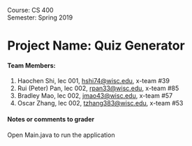 Course: CS 400<br/>
Semester: Spring 2019<br/>
# Project Name: Quiz Generator
#### Team Members:
1. Haochen Shi, lec 001, hshi74@wisc.edu, x-team #39
2. Rui (Peter) Pan, lec 002, rpan33@wisc.edu, x-team #85
3. Bradley Mao, lec 002, jmao43@wisc.edu, x-team #57
4. Oscar Zhang, lec 002, tzhang383@wisc.edu, x-team #53

#### Notes or comments to grader
Open Main.java to run the application
